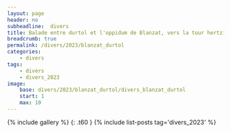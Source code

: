 ```yaml
---
layout: page
header: no
subheadline:  divers
title: Balade entre durtol et l'oppidum de Blanzat, vers la tour hertzienne
breadcrumb: true
permalink: /divers/2023/blanzat_durtol
categories:
    - divers
tags:
    - divers
    - divers_2023
image:
    base: divers/2023/blanzat_durtol/divers_blanzat_durtol
    start: 1
    max: 10
---
```

{% include gallery %}
{: .t60 }
{% include list-posts tag='divers_2023' %}
